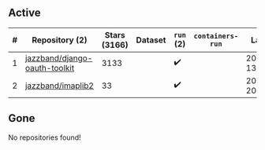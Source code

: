 ## Active
| # | Repository (2) | Stars (3166) | Dataset | `run` (2) | `containers-run` | Last Modified |
| --- | --- | --- | --- | --- | --- | --- |
| 1 | [jazzband/django-oauth-toolkit](https://github.com/jazzband/django-oauth-toolkit) | 3133 |  | :heavy_check_mark: |  | 2024-10-02 13:27:28+00:00 |
| 2 | [jazzband/imaplib2](https://github.com/jazzband/imaplib2) | 33 |  | :heavy_check_mark: |  | 2024-08-06 20:25:13+00:00 |

## Gone
No repositories found!
